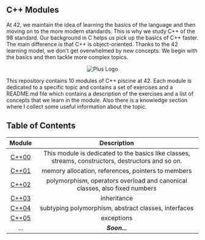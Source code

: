 ## C++ Modules

At 42, we maintain the idea of learning the basics of the language and then moving on to the more modern standards. This is why we study C++ of the 98 standard.
Our background in C helps us pick up the basics of C++ faster. The main difference is that C++ is object-oriented. Thanks to the 42 learning model, we don't get overwhelmed by new concepts. We begin with the basics and then tackle more complex topics.

<p align="center">
  <img src="https://github.com/AshParker19/42_CPP_modules/assets/117525743/e59d6a52-0d82-40b0-8257-54937e180677" alt="Plus Logo">
</p> 

This repository contains 10 modules of C++ piscine at 42. Each module is dedicated to a specific topic and contains a set of exercises and a README.md file which contains a description of the exercises and a list of concepts that we learn in the module. Also there is a knowledge section where I collect some useful information about the topic.

## Table of Contents
| Module | Description |
|:---:|:---:|
| [C++00](./CPP_00) | This module is dedicated to the basics like classes, streams, constructors, destructors and so on. |
| [C++01](./CPP_01) | memory allocation, references, pointers to members |
| [C++02](./CPP_02) | polymorphism, operators overload and canonical classes, also fixed numbers |
| [C++03](./CPP_03) | inheritance |
| [C++04](./CPP_04) | subtyping polymorphism, abstract classes, interfaces |
| [C++05](./CPP_05) | exceptions |
| ... | ***Soon...*** |

